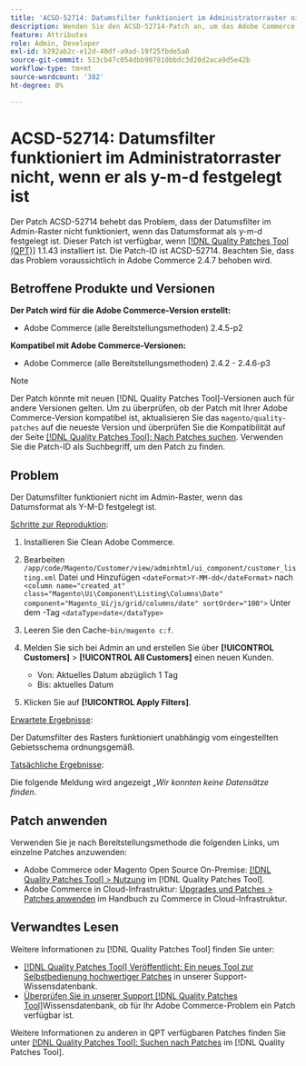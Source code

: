 ```yaml
---
title: 'ACSD-52714: Datumsfilter funktioniert im Administratorraster nicht, wenn er als y-m-d festgelegt ist'
description: Wenden Sie den ACSD-52714-Patch an, um das Adobe Commerce-Problem zu beheben, bei dem der Datumsfilter im Admin-Raster nicht funktioniert, wenn das Datumsformat als y-m-d festgelegt ist.
feature: Attributes
role: Admin, Developer
exl-id: b292ab2c-e12d-40df-a9ad-19f25fbde5a0
source-git-commit: 513cb47c054dbb907810bbdc3d20d2aca9d5e42b
workflow-type: tm+mt
source-wordcount: '382'
ht-degree: 0%

---
```


# ACSD-52714: Datumsfilter funktioniert im Administratorraster nicht, wenn er als y-m-d festgelegt ist

Der Patch ACSD-52714 behebt das Problem, dass der Datumsfilter im Admin-Raster nicht funktioniert, wenn das Datumsformat als y-m-d festgelegt ist. Dieser Patch ist verfügbar, wenn [[!DNL Quality Patches Tool (QPT)]](/help/announcements/adobe-commerce-announcements/magento-quality-patches-released-new-tool-to-self-serve-quality-patches.md) 1.1.43 installiert ist. Die Patch-ID ist ACSD-52714. Beachten Sie, dass das Problem voraussichtlich in Adobe Commerce 2.4.7 behoben wird.

## Betroffene Produkte und Versionen

**Der Patch wird für die Adobe Commerce-Version erstellt:**

* Adobe Commerce (alle Bereitstellungsmethoden) 2.4.5-p2

**Kompatibel mit Adobe Commerce-Versionen:**

* Adobe Commerce (alle Bereitstellungsmethoden) 2.4.2 - 2.4.6-p3

>[!NOTE]
>
>Der Patch könnte mit neuen [!DNL Quality Patches Tool]-Versionen auch für andere Versionen gelten. Um zu überprüfen, ob der Patch mit Ihrer Adobe Commerce-Version kompatibel ist, aktualisieren Sie das `magento/quality-patches` auf die neueste Version und überprüfen Sie die Kompatibilität auf der Seite [[!DNL Quality Patches Tool]: Nach Patches suchen](https://experienceleague.adobe.com/tools/commerce-quality-patches/index.html?lang=de). Verwenden Sie die Patch-ID als Suchbegriff, um den Patch zu finden.

## Problem

Der Datumsfilter funktioniert nicht im Admin-Raster, wenn das Datumsformat als Y-M-D festgelegt ist.

<u>Schritte zur Reproduktion</u>:

1. Installieren Sie Clean Adobe Commerce.
1. Bearbeiten
   `/app/code/Magento/Customer/view/adminhtml/ui_component/customer_listing.xml`
Datei und Hinzufügen
   `<dateFormat>Y-MM-dd</dateFormat>`
nach
   `<column name="created_at" class="Magento\Ui\Component\Listing\Columns\Date" component="Magento_Ui/js/grid/columns/date" sortOrder="100">`
Unter dem -Tag
   `<dataType>date</dataType>`

1. Leeren Sie den Cache-`bin/magento c:f`.
1. Melden Sie sich bei Admin an und erstellen Sie über **[!UICONTROL Customers]** > **[!UICONTROL All Customers]** einen neuen Kunden.

   * Von: Aktuelles Datum abzüglich 1 Tag
   * Bis: aktuelles Datum

1. Klicken Sie auf **[!UICONTROL Apply Filters]**.

<u>Erwartete Ergebnisse</u>:

Der Datumsfilter des Rasters funktioniert unabhängig vom eingestellten Gebietsschema ordnungsgemäß.

<u>Tatsächliche Ergebnisse</u>:

Die folgende Meldung wird angezeigt *„Wir konnten keine Datensätze finden*.

## Patch anwenden

Verwenden Sie je nach Bereitstellungsmethode die folgenden Links, um einzelne Patches anzuwenden:

* Adobe Commerce oder Magento Open Source On-Premise: [[!DNL Quality Patches Tool] > Nutzung](https://experienceleague.adobe.com/docs/commerce-operations/tools/quality-patches-tool/usage.html?lang=de) im [!DNL Quality Patches Tool].
* Adobe Commerce in Cloud-Infrastruktur: [Upgrades und Patches > Patches anwenden](https://experienceleague.adobe.com/docs/commerce-cloud-service/user-guide/develop/upgrade/apply-patches.html?lang=de) im Handbuch zu Commerce in Cloud-Infrastruktur.

## Verwandtes Lesen

Weitere Informationen zu [!DNL Quality Patches Tool] finden Sie unter:

* [[!DNL Quality Patches Tool] Veröffentlicht: Ein neues Tool zur Selbstbedienung hochwertiger Patches](/help/announcements/adobe-commerce-announcements/magento-quality-patches-released-new-tool-to-self-serve-quality-patches.md) in unserer Support-Wissensdatenbank.
* [Überprüfen Sie in unserer Support [!DNL Quality Patches Tool]](/help/support-tools/patches-available-in-qpt-tool/check-patch-for-magento-issue-with-magento-quality-patches.md)Wissensdatenbank, ob für Ihr Adobe Commerce-Problem ein Patch verfügbar ist.

Weitere Informationen zu anderen in QPT verfügbaren Patches finden Sie unter [[!DNL Quality Patches Tool]: Suchen nach Patches](https://experienceleague.adobe.com/tools/commerce-quality-patches/index.html?lang=de) im [!DNL Quality Patches Tool].
